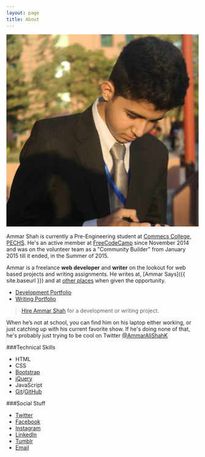 ```yaml
---
layout: page
title: About
---
```


![Ammar Shah](/assets/me.jpg)


Ammar Shah is currently a Pre-Engineering student at [Commecs College, PECHS](http://commecscollege.edu.pk/contact/pechs-campus/). He's an active member at [FreeCodeCamp](http://freecodecamp.com/ammaralishah) since November 2014 and was on the volunteer team as a "Community Builder" from January 2015 till it ended, in the Summer of 2015.

Ammar is a freelance **web developer** and **writer** on the lookout for web based projects and writing assignments. He writes at, [Ammar Says]({{ site.baseurl }}) and at [other places](/writing) when given the opportunity.

- [Development Portfolio](/portfolio)
- [Writing Portfolio](/writing)

> [Hire Ammar Shah](mailto:syedammarali24@gmail.com) for a development or writing project.

When he’s not at school, you can find him on his laptop either working, or just catching up with his current favorite show. If he's doing none of that, he's probably just trying to be cool on Twitter [@AmmarAliShahK](https://twitter.com/AmmarAliShahK)

###Technical Skills

- HTML
- CSS
- [Bootstrap](http://getbootstrap.com/)
- [jQuery](http://jquery.com/)
- JavaScript
- [Git](http://git-scm.com/)/[GitHub](http://github.com/)

###Social Stuff

 - [<i class="fa fa-twitter"></i> Twitter](https://twitter.com/AmmarAliShahK)
 - [<i class="fa fa-facebook-official"></i> Facebook](https://www.facebook.com/technofreak24)
 - [<i class="fa fa-instagram"></i> Instagram](https://instagram.com/ammaralishahk)
 - [<i class="fa fa-linkedin-square"></i> LinkedIn](https://pk.linkedin.com/in/ammaralishah)
 - [<i class="fa fa-tumblr"></i> Tumblr](http://ammaralishahk.tumblr.com/)
 - [<i class="fa fa-envelope"></i> Email](mailto:syedammarali24@gmail.com)
